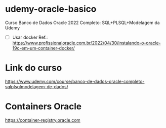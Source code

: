 # udemy-oracle-basico
Curso Banco de Dados Oracle 2022 Completo: SQL+PLSQL+Modelagem da Udemy

- [ ] Usar docker 
Ref.: https://www.profissionaloracle.com.br/2022/04/30/instalando-o-oracle-19c-em-um-container-docker/ 

# Link do curso
https://www.udemy.com/course/banco-de-dados-oracle-completo-sqlplsqlmodelagem-de-dados/

# Containers Oracle
https://container-registry.oracle.com